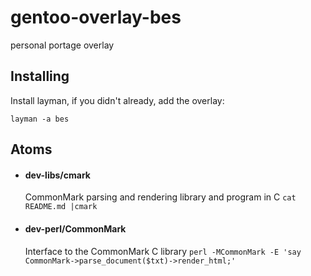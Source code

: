 # gentoo-overlay-bes
personal portage overlay

## Installing

Install layman, if you didn't already, add the overlay:

`layman -a bes`

## Atoms

- #### dev-libs/cmark
	CommonMark parsing and rendering library and program in C
	`cat README.md |cmark`
- #### dev-perl/CommonMark
	Interface to the CommonMark C library
	`perl -MCommonMark -E 'say CommonMark->parse_document($txt)->render_html;'`
